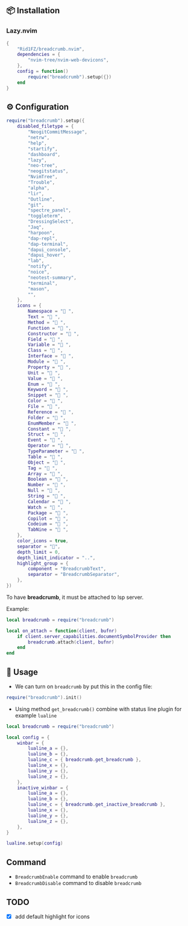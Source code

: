 ## 📦 Installation

### Lazy.nvim

```lua
{
    "Rid1FZ/breadcrumb.nvim",
    dependencies = {
        "nvim-tree/nvim-web-devicons",
    },
    config = function()
        require("breadcrumb").setup({})
    end
}
```

## ⚙️ Configuration

```lua
require("breadcrumb").setup({
	disabled_filetype = {
		"NeogitCommitMessage",
		"netrw",
		"help",
		"startify",
		"dashboard",
		"lazy",
		"neo-tree",
		"neogitstatus",
		"NvimTree",
		"Trouble",
		"alpha",
		"lir",
		"Outline",
		"git",
		"spectre_panel",
		"toggleterm",
		"DressingSelect",
		"Jaq",
		"harpoon",
		"dap-repl",
		"dap-terminal",
		"dapui_console",
		"dapui_hover",
		"lab",
		"notify",
		"noice",
		"neotest-summary",
		"terminal",
		"mason",
		"",
	},
	icons = {
		Namespace = "󰌗 ",
		Text = "󰉿 ",
		Method = "󰆧 ",
		Function = "󰊕 ",
		Constructor = " ",
		Field = " ",
		Variable = "󰀫 ",
		Class = "󰠱 ",
		Interface = " ",
		Module = " ",
		Property = "󰜢 ",
		Unit = "󰑭 ",
		Value = "󰎠 ",
		Enum = " ",
		Keyword = "󰌋 ",
		Snippet = " ",
		Color = "󰏘 ",
		File = "󰈚 ",
		Reference = "󰈇 ",
		Folder = "󰉋 ",
		EnumMember = " ",
		Constant = "󰏿 ",
		Struct = "󰙅 ",
		Event = " ",
		Operator = "󰆕 ",
		TypeParameter = "󰊄 ",
		Table = " ",
		Object = "󰅩 ",
		Tag = " ",
		Array = " ",
		Boolean = " ",
		Number = " ",
		Null = "󰟢 ",
		String = " ",
		Calendar = " ",
		Watch = "󰥔 ",
		Package = " ",
		Copilot = " ",
		Codeium = " ",
		TabNine = " ",
	},
	color_icons = true,
	separator = "",
	depth_limit = 0,
	depth_limit_indicator = "..",
	highlight_group = {
		component = "BreadcrumbText",
		separator = "BreadcrumbSeparator",
	},
})
```

To have **breadcrumb**, it must be attached to lsp server.

Example:

```lua
local breadcrumb = require("breadcrumb")

local on_attach = function(client, bufnr)
    if client.server_capabilities.documentSymbolProvider then
        breadcrumb.attach(client, bufnr)
    end
end
```

## 🚀 Usage

- We can turn on `breadcrumb` by put this in the config file:

```lua
require("breadcrumb").init()
```

- Using method `get_breadcrumb()` combine with status line plugin for example `lualine`

```lua
local breadcrumb = require("breadcrumb")

local config = {
	winbar = {
		lualine_a = {},
		lualine_b = {},
		lualine_c = { breadcrumb.get_breadcrumb },
		lualine_x = {},
		lualine_y = {},
		lualine_z = {},
	},
	inactive_winbar = {
		lualine_a = {},
		lualine_b = {},
		lualine_c = { breadcrumb.get_inactive_breadcrumb },
		lualine_x = {},
		lualine_y = {},
		lualine_z = {},
	},
}

lualine.setup(config)
```

## Command

- `BreadcrumbEnable` command to enable `breadcrumb`
- `BreadcrumbDisable` command to disable `breadcrumb`

## TODO

- [x] add default highlight for icons
